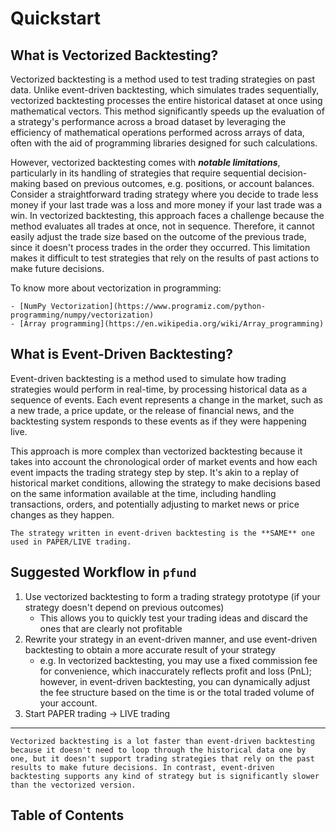 # Quickstart

## What is Vectorized Backtesting?
Vectorized backtesting is a method used to test trading strategies on past data. Unlike event-driven backtesting, which simulates trades sequentially, vectorized backtesting processes the entire historical dataset at once using mathematical vectors. This method significantly speeds up the evaluation of a strategy's performance across a broad dataset by leveraging the efficiency of mathematical operations performed across arrays of data, often with the aid of programming libraries designed for such calculations.

However, vectorized backtesting comes with **_notable limitations_**, particularly in its handling of strategies that require sequential decision-making based on previous outcomes, e.g. positions, or account balances. Consider a straightforward trading strategy where you decide to trade less money if your last trade was a loss and more money if your last trade was a win. In vectorized backtesting, this approach faces a challenge because the method evaluates all trades at once, not in sequence. Therefore, it cannot easily adjust the trade size based on the outcome of the previous trade, since it doesn't process trades in the order they occurred. This limitation makes it difficult to test strategies that rely on the results of past actions to make future decisions.

To know more about vectorization in programming:
```{seealso}
- [NumPy Vectorization](https://www.programiz.com/python-programming/numpy/vectorization)
- [Array programming](https://en.wikipedia.org/wiki/Array_programming)
```


## What is Event-Driven Backtesting?
Event-driven backtesting is a method used to simulate how trading strategies would perform in real-time, by processing historical data as a sequence of events. Each event represents a change in the market, such as a new trade, a price update, or the release of financial news, and the backtesting system responds to these events as if they were happening live.

This approach is more complex than vectorized backtesting because it takes into account the chronological order of market events and how each event impacts the trading strategy step by step. It's akin to a replay of historical market conditions, allowing the strategy to make decisions based on the same information available at the time, including handling transactions, orders, and potentially adjusting to market news or price changes as they happen.

```{important}
The strategy written in event-driven backtesting is the **SAME** one used in PAPER/LIVE trading.
```


## Suggested Workflow in `pfund`
1. Use vectorized backtesting to form a trading strategy prototype (if your strategy doesn't depend on previous outcomes)
    - This allows you to quickly test your trading ideas and discard the ones that are clearly not profitable
2. Rewrite your strategy in an event-driven manner, and use event-driven backtesting to obtain a more accurate result of your strategy
    - e.g. In vectorized backtesting, you may use a fixed commission fee for convenience, which inaccurately reflects profit and loss (PnL); however, in event-driven backtesting, you can dynamically adjust the fee structure based on  the time is or the total traded volume of your account.
3. Start PAPER trading -> LIVE trading


---
```{admonition} Takeaway
Vectorized backtesting is a lot faster than event-driven backtesting because it doesn't need to loop through the historical data one by one, but it doesn't support trading strategies that rely on the past results to make future decisions. In contrast, event-driven backtesting supports any kind of strategy but is significantly slower than the vectorized version.
```


## Table of Contents
```{tableofcontents}
```